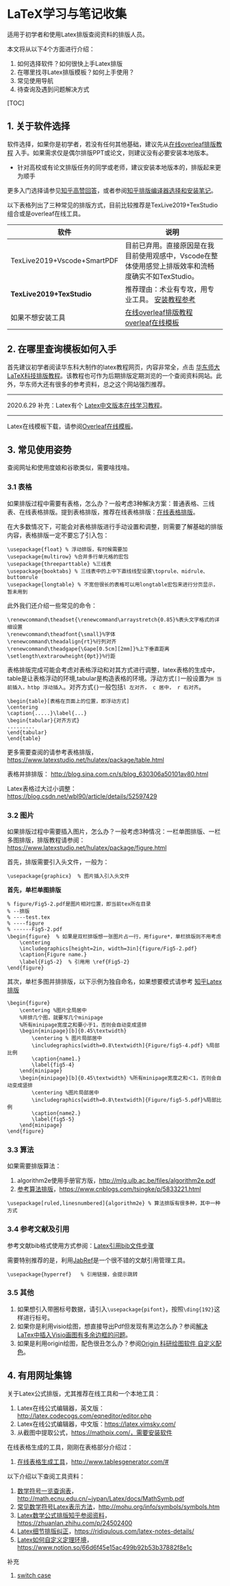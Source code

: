 # LaTeX学习与笔记收集	
适用于初学者和使用Latex排版查阅资料的排版人员。

本文将从以下4个方面进行介绍：

1. 如何选择软件？如何很快上手Latex排版
2. 在哪里找寻Latex排版模板？如何上手使用？
3. 常见使用导航
4. 待查询及遇到问题解决方式

[TOC]

## 1. 关于软件选择

软件选择，如果你是初学者，若没有任何其他基础，建议先从[在线overleaf排版教程](https://www.overleaf.com/learn) 入手。如果需求仅是偶尔排版PPT或论文，则建议没有必要安装本地版本。

- 针对高校或有论文排版任务的同学或老师，建议安装本地版本的，排版起来更为顺手

更多入门选择请参见[知乎高赞回答](https://www.zhihu.com/question/268569440)，或者参阅[知乎排版编译器选择和安装笔记](https://zhuanlan.zhihu.com/p/32280635)。

以下表格列出了三种常见的排版方式，目前比较推荐是TexLive2019+TexStudio组合或是overleaf在线工具。

| 软件                        | 说明                                                         |
| --------------------------- | ------------------------------------------------------------ |
| TexLive2019+Vscode+SmartPDF | 目前已弃用。直接原因是在我目前使用观感中，Vscode在整体使用感觉上排版效率和流畅度确实不如TexStudio。 |
| **TexLive2019+TexStudio**   | 推荐理由：术业有专攻，用专业工具。 [安装教程参考](http://static.latexstudio.net/article/2019/0527/install_TeXLive2019.pdf) |
| 如果不想安装工具            | [在线overleaf排版教程](https://www.overleaf.com/learn)  [overleaf在线模板](https://www.overleaf.com/latex/templates) |

## 2. 在哪里查询模板如何入手

首先建议初学者阅读华东科大制作的latex教程网页，内容非常全，点击 [华东师大LaTeX科技排版教程](http://math.ecnu.edu.cn/~jypan/Latex/index.html)。该教程也可作为后期排版定期浏览的一个查阅资料网站。此外，华东师大还有很多的参考资料，总之这个网站强烈推荐。

---

2020.6.29 补充：Latex有个 [Latex中文版本在线学习教程](https://www.latexstudio.net/hulatex/tutorial/ChineseBase.html)。

---

Latex在线模板下载，请参阅[Overleaf在线模板](https://www.overleaf.com/latex/templates)。

## 3. 常见使用姿势

查阅网址和使用度娘和谷歌类似，需要啥找啥。

### 3.1 表格

如果排版过程中需要有表格，怎么办？一般考虑3种解决方案：普通表格、三线表、在线表格排版。提到表格排版，推荐在线表格排版：[在线表格排版](https://www.tablesgenerator.com/#)。

在大多数情况下，可能会对表格排版进行手动设置和调整，则需要了解基础的排版内容，表格排版一定不要忘了引入包：

```
\usepackage{float} % 浮动排版，有时候需要加
\usepackage{multirow} %合并多行单元格的宏包
\usepackage{threeparttable} %三线表
\usepackage{booktabs} % 三线表中的上中下直线线型设置\toprule、midrule、buttomrule
\usepackage{longtable} % 不宽但很长的表格可以用longtable宏包来进行分页显示，暂未用到
```

此外我们还介绍一些常见的命令：

```
\renewcommand\theadset{\renewcommand\arraystretch{0.85}%表头文字格式的详细设置
\renewcommand\theadfont{\small}%字体
\renewcommand\theadalign{rt}%行列对齐
\renewcommand\theadgape{\Gape[0.5cm][2mm]}%上下垂直距离
\setlength\extrarowheight{0pt}}%行距
```

表格排版完成可能会考虑对表格浮动和对其方式进行调整，latex表格的生成中，table是让表格浮动的环境,tabular是构造表格的环境。浮动方式`[]`一般设置为`H 当前插入，htbp 浮动插入`。对齐方式`{}`一般包括`l 左对齐， c 居中， r 右对齐`。

```
\begin{table}[表格在页面上的位置，即浮动方式]
\centering
\caption{.....}\label{...}
\begin{tabular}{对齐方式}
.........
\end{tabular}
\end{table}
```

更多需要查阅的请参考表格排版，https://www.latexstudio.net/hulatex/package/table.html

表格并排排版： http://blog.sina.com.cn/s/blog_630306a50101av80.html

Latex表格过大过小调整：https://blog.csdn.net/wbl90/article/details/52597429

### 3.2 图片

如果排版过程中需要插入图片，怎么办？一般考虑3种情况：一栏单图排版、一栏多图排版，排版教程请参阅：https://www.latexstudio.net/hulatex/package/figure.html

首先，排版需要引入头文件，一般为：

```
\usepackage{graphicx}  % 图片插入引入头文件
```

**首先，单栏单图排版**

```
% figure/Fig5-2.pdf是图片相对位置，即当前tex所在目录
% --排版
% ----test.tex
% ----figure
% ------Fig5-2.pdf
\begin{figure}  % 如果是双栏排版想一张图片占一行，用figure*，单栏排版则不用考虑
	\centering
	\includegraphics[height=2in, width=3in]{figure/Fig5-2.pdf}
	\caption{Figure name.}
	\label{Fig5-2}  % 引用用 \ref{Fig5-2}
\end{figure}
```

其次，单栏多图并排排版，以下示例为独自命名，如果想要模式请参考 [知乎Latex排版](https://zhuanlan.zhihu.com/p/32925549)

```
\begin{figure}
	\centering %图片全局居中
	%并排几个图，就要写几个minipage
	%所有minipage宽度之和要小于1，否则会自动变成竖排
	\begin{minipage}[b]{0.45\textwidth} 
		\centering % 图片局部居中
		\includegraphics[width=0.8\textwidth]{Figure/fig5-4.pdf} %局部比例
		\caption{name1.}
		\label{fig5-4}
	\end{minipage}
	\begin{minipage}[b]{0.45\textwidth} %所有minipage宽度之和＜1，否则会自动变成竖排
		\centering %图片局部居中
		\includegraphics[width=0.8\textwidth]{Figure/fig5-5.pdf}%局部比例
		\caption{name2.}
		\label{fig5-5}
	\end{minipage}
\end{figure}
```

### 3.3 算法

如果需要排版算法：

1. algorithm2e使用手册官方版，http://mlg.ulb.ac.be/files/algorithm2e.pdf
2. [参考算法排版](https://www.cnblogs.com/tsingke/p/5833221.html)，https://www.cnblogs.com/tsingke/p/5833221.html

```
\usepackage[ruled,linesnumbered]{algorithm2e} % 算法排版有很多种，其中一种方式
```

### 3.4 参考文献及引用

参考文献bib格式使用方式参阅：[Latex引用bib文件步骤](https://blog.csdn.net/lilianforever/article/details/53079169)

需要特别推荐的是，利用[JabRef](https://www.jabref.org/)是一个很不错的文献引用管理工具。

```
\usepackage{hyperref}   % 引用链接，会提示跳转
```

### 3.5 其他

1. 如果想引入带圈标号数据，请引入`\usepackage{pifont}`，按照`\ding{192}`这样进行标号。
2. 如果你是利用visio绘图，想直接导出Pdf但发现有黑边怎么办？参阅[解决LaTex中插入Visio画图有多余边框的问题](http://www.mamicode.com/info-detail-2181323.html)。
3. 如果是利用origin绘图，配色很丑怎么办？参阅[Origin 科研绘图软件 自定义配色](https://www.jianshu.com/p/892711bd4a0a)。

## 4. 有用网址集锦

关于Latex公式排版，尤其推荐在线工具和一个本地工具：

1. Latex在线公式编辑器，英文版：http://latex.codecogs.com/eqneditor/editor.php
2. Latex在线公式编辑器，中文版：https://latex.vimsky.com/
3. 从截图中提取公式，https://mathpix.com/，需要安装软件

在线表格生成的工具，刚刚在表格部分介绍过：

1. [在线表格生成工具](http://www.tablesgenerator.com/#)，http://www.tablesgenerator.com/#

以下介绍以下查阅工具资料：

1. [数学符号一览查询表](http://math.ecnu.edu.cn/~jypan/Latex/docs/MathSymb.pdf)，http://math.ecnu.edu.cn/~jypan/Latex/docs/MathSymb.pdf
2. [常见数学符号Latex表示方法](http://mohu.org/info/symbols/symbols.htm)，http://mohu.org/info/symbols/symbols.htm
3. [Latex数学公式排版知乎参阅资料](https://zhuanlan.zhihu.com/p/24502400)，https://zhuanlan.zhihu.com/p/24502400
4. [Latex细节排版纠正](https://ridiqulous.com/latex-notes-details/)，https://ridiqulous.com/latex-notes-details/
5. [Latex如何自定义定理环境](https://www.notion.so/66d6f45e15ac499b92b53b37882f8e1c)，https://www.notion.so/66d6f45e15ac499b92b53b37882f8e1c

补充

1. [switch case](https://tex.stackexchange.com/questions/79264/algorithm2e-different-ending-words-for-switch-and-case-blocks)
